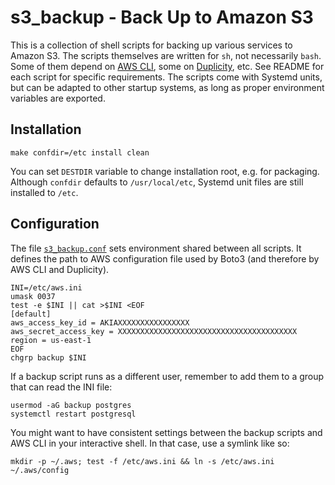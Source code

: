 # s3\_backup - Back Up to Amazon S3

This is a collection of shell scripts for backing up various services to Amazon S3. The scripts themselves are written
for `sh`, not necessarily `bash`. Some of them depend on [AWS CLI](https://aws.amazon.com/cli/), some on
[Duplicity](https://nongnu.org/duplicity/), etc. See README for each script for specific requirements. The scripts come
with Systemd units, but can be adapted to other startup systems, as long as proper environment variables are exported.

## Installation

    make confdir=/etc install clean

You can set `DESTDIR` variable to change installation root, e.g. for packaging. Although `confdir` defaults to
`/usr/local/etc`, Systemd unit files are still installed to `/etc`.

## Configuration

The file [`s3_backup.conf`](./s3_backup.conf) sets environment shared between all scripts. It defines the path to AWS
configuration file used by Boto3 (and therefore by AWS CLI and Duplicity).

    INI=/etc/aws.ini
    umask 0037
    test -e $INI || cat >$INI <EOF
    [default]
    aws_access_key_id = AKIAXXXXXXXXXXXXXXXX
    aws_secret_access_key = XXXXXXXXXXXXXXXXXXXXXXXXXXXXXXXXXXXXXXXX
    region = us-east-1
    EOF
    chgrp backup $INI

If a backup script runs as a different user, remember to add them to a group that can read the INI file:

    usermod -aG backup postgres
    systemctl restart postgresql

You might want to have consistent settings between the backup scripts and AWS CLI in your interactive shell. In that
case, use a symlink like so:

    mkdir -p ~/.aws; test -f /etc/aws.ini && ln -s /etc/aws.ini ~/.aws/config
